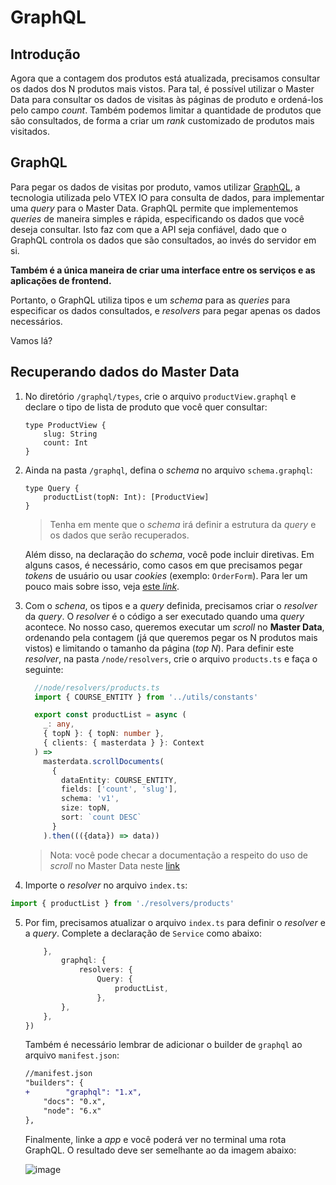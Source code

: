 # GraphQL

## Introdução

Agora que a contagem dos produtos está atualizada, precisamos consultar os dados dos N produtos mais vistos. Para tal, é possível utilizar o Master Data para consultar os dados de visitas às páginas de produto e ordená-los pelo campo _count_. Também podemos limitar a quantidade de produtos que são consultados, de forma a criar um _rank_ customizado de produtos mais visitados.

## GraphQL

Para pegar os dados de visitas por produto, vamos utilizar [GraphQL](https://graphql.org/), a tecnologia utilizada pelo VTEX IO para consulta de dados, para implementar uma _query_ para o Master Data. GraphQL permite que implementemos _queries_ de maneira simples e rápida, especificando os dados que você deseja consultar. Isto faz com que a API seja confiável, dado que o GraphQL controla os dados que são consultados, ao invés do servidor em si.

**Também é a única maneira de criar uma interface entre os serviços e as aplicações de frontend.**

Portanto, o GraphQL utiliza tipos e um _schema_ para as _queries_ para especificar os dados consultados, e _resolvers_ para pegar apenas os dados necessários.

Vamos lá?

## Recuperando dados do Master Data

1. No diretório `/graphql/types`, crie o arquivo `productView.graphql` e declare o tipo de lista de produto que você quer consultar:

   ```
   type ProductView {
       slug: String
       count: Int
   }
   ```

2. Ainda na pasta `/graphql`, defina o _schema_ no arquivo `schema.graphql`:

   ```
   type Query {
       productList(topN: Int): [ProductView]
   }
   ```

   > Tenha em mente que o _schema_ irá definir a estrutura da _query_ e os dados que serão recuperados.
  
    Além disso, na declaração do _schema_, você pode incluir diretivas. Em alguns casos, é necessário, como casos em que precisamos pegar _tokens_ de usuário ou usar _cookies_ (exemplo: `OrderForm`). Para ler um pouco mais sobre isso, veja [este _link_](https://github.com/vtex-apps/graphql-example).

3. Com o _schena_, os tipos e a _query_ definida, precisamos criar o _resolver_ da _query_. O _resolver_ é o código a ser executado quando uma _query_ acontece. No nosso caso, queremos executar um _scroll_ no **Master Data**, ordenando pela contagem (já que queremos pegar os N produtos mais vistos) e limitando o tamanho da página (_top N_). Para definir este _resolver_, na pasta `/node/resolvers`, crie o arquivo `products.ts` e faça o seguinte:

    ```ts
      //node/resolvers/products.ts
      import { COURSE_ENTITY } from '../utils/constants'

      export const productList = async (
        _: any,
        { topN }: { topN: number },
        { clients: { masterdata } }: Context
      ) =>
        masterdata.scrollDocuments(
          {
            dataEntity: COURSE_ENTITY,
            fields: ['count', 'slug'],
            schema: 'v1',
            size: topN,
            sort: `count DESC`
          }
        ).then((({data}) => data))
    ```

   > Nota: você pode checar a documentação a respeito do uso de _scroll_ no Master Data neste [link](https://help.vtex.com/tutorial/querying-the-master-data-via-scroll-path--tutorials_4631)

4. Importe o _resolver_ no arquivo `index.ts`:

```ts
import { productList } from './resolvers/products'
```

5. Por fim, precisamos atualizar o arquivo `index.ts` para definir o _resolver_ e a _query_. Complete a declaração de `Service` como abaixo:

    ```ts
        },
            graphql: {
                resolvers: {
                    Query: {
                        productList,
                    },
            },
        },
    })
    ```

    Também é necessário lembrar de adicionar o builder de `graphql` ao arquivo `manifest.json`:

    ```diff
    //manifest.json
    "builders": {
    +        "graphql": "1.x",
        "docs": "0.x",
        "node": "6.x"
    },
    ```

    Finalmente, linke a _app_ e você poderá ver no terminal uma rota GraphQL. O resultado deve ser semelhante ao da imagem abaixo:

    ![image](https://user-images.githubusercontent.com/43679629/82947940-3c4faa80-9f77-11ea-8bfa-138d11cdec1f.png)
